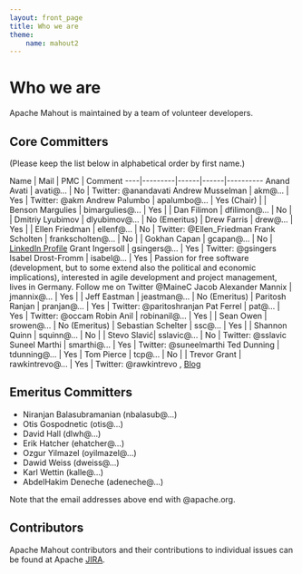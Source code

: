 ```yaml
---
layout: front_page
title: Who we are
theme: 
    name: mahout2
---
```



<a name="WhoWeAre-Whoweare"></a>
# Who we are

Apache Mahout is maintained by a team of volunteer developers.

<a name="WhoWeAre-CoreCommitters"></a>
## Core Committers

(Please keep the list below in alphabetical order by first name.)

Name | Mail | PMC | Comment 
----|---------|------|------|----------
Anand Avati | avati@... | No | Twitter: @anandavati
Andrew Musselman | akm@... | Yes | Twitter: @akm
Andrew Palumbo | apalumbo@... | Yes (Chair) | |
Benson Margulies | bimargulies@... | Yes | |
Dan Filimon | dfilimon@... | No | |
Dmitriy Lyubimov | dlyubimov@... | No (Emeritus) | 
Drew Farris | drew@... | Yes | |
Ellen Friedman | ellenf@... | No | Twitter: @Ellen_Friedman 
Frank Scholten | frankscholten@... | No | |
Gokhan Capan | gcapan@... | No | <a href="http://www.linkedin.com/in/gokhancapan">LinkedIn Profile</a>
Grant Ingersoll | gsingers@... | Yes | Twitter: @gsingers
Isabel Drost-Fromm | isabel@... | Yes | Passion for free software (development, but to some extend also the political and economic implications), interested in agile development and project management, lives in Germany. Follow me on Twitter @MaineC
Jacob Alexander Mannix | jmannix@... | Yes | |
Jeff Eastman | jeastman@... | No (Emeritus) |
Paritosh Ranjan | pranjan@... | Yes | Twitter: @paritoshranjan
Pat Ferrel | pat@... |  Yes | Twitter: @occam 
Robin Anil | robinanil@... | Yes | |
Sean Owen | srowen@... | No (Emeritus) |
Sebastian Schelter | ssc@... | Yes | |
Shannon Quinn | squinn@... | No | |
Stevo Slavić|  sslavic@... | No | Twitter: @sslavic
Suneel Marthi | smarthi@... | Yes | Twitter: @suneelmarthi
Ted Dunning | tdunning@... |  Yes | 
Tom Pierce | tcp@... | No | |
Trevor Grant | rawkintrevo@... | Yes | Twitter: @rawkintrevo , [Blog](http://rawkintrevo.org)

<a name="WhoWeAre-EmeritusCommitters"></a>
## Emeritus Committers

* Niranjan Balasubramanian (nbalasub@...)
* Otis Gospodnetic (otis@...)
* David Hall (dlwh@...)
* Erik Hatcher (ehatcher@...)
* Ozgur Yilmazel (oyilmazel@...)
* Dawid Weiss (dweiss@...)
* Karl Wettin (kalle@...)
* AbdelHakim Deneche (adeneche@...)

Note that the email addresses above end with @apache.org.

<a name="WhoWeAre-Contributors"></a>
## Contributors

Apache Mahout contributors and their contributions to individual issues can be found at Apache <a href="http://issues.apache.org/jira/browse/MAHOUT">JIRA</a>.